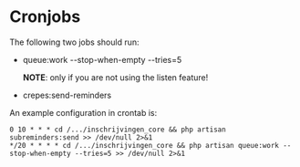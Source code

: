 # Cronjobs

The following two jobs should run:

- queue:work --stop-when-empty --tries=5

  **NOTE**: only if you are not using the listen feature!
- crepes:send-reminders

An example configuration in crontab is:

```
0 10 * * * cd /.../inschrijvingen_core && php artisan subreminders:send >> /dev/null 2>&1
*/20 * * * * cd /.../inschrijvingen_core && php artisan queue:work --stop-when-empty --tries=5 >> /dev/null 2>&1
```
